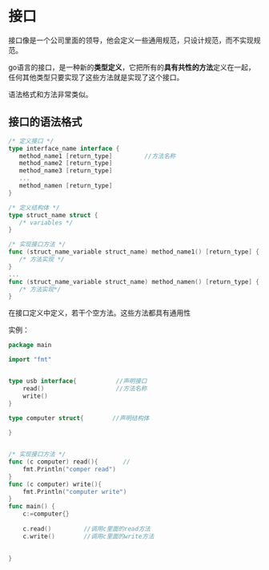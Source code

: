 # 接口

接口像是一个公司里面的领导，他会定义一些通用规范，只设计规范，而不实现规范。

go语言的接口，是一种新的**类型定义**，它把所有的**具有共性的方法**定义在一起，任何其他类型只要实现了这些方法就是实现了这个接口。

语法格式和方法非常类似。

## 接口的语法格式

```go
/* 定义接口 */
type interface_name interface {
   method_name1 [return_type]         //方法名称
   method_name2 [return_type]
   method_name3 [return_type]
   ...
   method_namen [return_type]
}

/* 定义结构体 */
type struct_name struct {
   /* variables */
}

/* 实现接口方法 */
func (struct_name_variable struct_name) method_name1() [return_type] {
   /* 方法实现 */
}
...
func (struct_name_variable struct_name) method_namen() [return_type] {
   /* 方法实现*/
}

```

在接口定义中定义，若干个空方法。这些方法都具有通用性



实例：

```go
package main

import "fmt"


type usb interface{           //声明接口
	read()                    //方法名称
	write()
}

type computer struct{        //声明结构体
	
}


/* 实现接口方法 */
func (c computer) read(){       //
	fmt.Println("comper read")
}
func (c computer) write(){
	fmt.Println("computer write")
}
func main() {
	c:=computer{}
	
	c.read()         //调用c里面的read方法
	c.write()        //调用c里面的write方法
	
	
}
```

